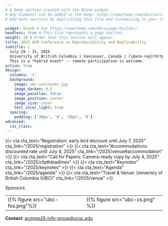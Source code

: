 ```yaml
---
# A Demo section created with the Blank widget.
# Any elements can be added in the body: https://wowchemy.com/docs/writing-markdown-latex/
# Add more sections by duplicating this file and customizing to your requirements.

widget: blank # See https://wowchemy.com/docs/page-builder/
headless: true # This file represents a page section.
weight: 10 # Order that this section will appear.
title: 2025 ACM Conference on Reproducibility and Replicability
subtitle: |
  July 29 - 31, 2025  
  University of British Columbia | Vancouver, Canada | [\@acm-rep](https://www.linkedin.com/company/acm-rep)  
  This is a *hybrid event* -- remote participation is welcome.
active: true
design:
  columns: '1'
  background:
    image: ubc-vancouver.jpg
    image_darken: 0.5
    image_parallax: false
    image_position: center
    image_size: cover
    text_color_light: true
  spacing:
    padding: ['20px', '0', '20px', '0']
advanced:
  css_class:
---
```


{{< cta cta_text="Registration: early bird discount until July 7, 2025" cta_link="/2025/registration" >}}
{{< cta cta_text="Accommodations: discounted rate until July 4, 2025" cta_link="/2025/venue#accommodation" >}}
{{< cta cta_text="Call for Papers: Camera-ready copy by July 4, 2025" cta_link="/2025/cfp#deadlines" >}}
{{< cta cta_text="Keynotes" cta_link="/2025/keynotes" >}}
{{< cta cta_text="Agenda" cta_link="/2025/agenda" >}}
{{< cta cta_text="Travel & Venue: Univeristy of British Columbia (UBC)" cta_link="/2025/venue" >}}

Sponsors

<table style="background-color: rgba(255, 255, 255, 0.1)">
<tr>
<td style="background-color: rgba(255, 255, 255, 0.5)" width="48%">{{% figure src="ubc-fos.png"%}}</td>
<td style="background-color: rgba(255, 255, 255, 0.5)" width="48%">{{% figure src="ubc-cs.png" %}}</td>
</tr>
</table>

**Contact**: [acmrep25-info-group@ucsc.edu](mailto:acmrep25-info-group@ucsc.edu)
